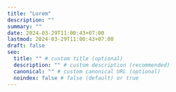 ```yaml
---
title: "Lorem"
description: ""
summary: ""
date: 2024-03-29T11:00:43+07:00
lastmod: 2024-03-29T11:00:43+07:00
draft: false
seo:
  title: "" # custom title (optional)
  description: "" # custom description (recommended)
  canonical: "" # custom canonical URL (optional)
  noindex: false # false (default) or true
---
```

